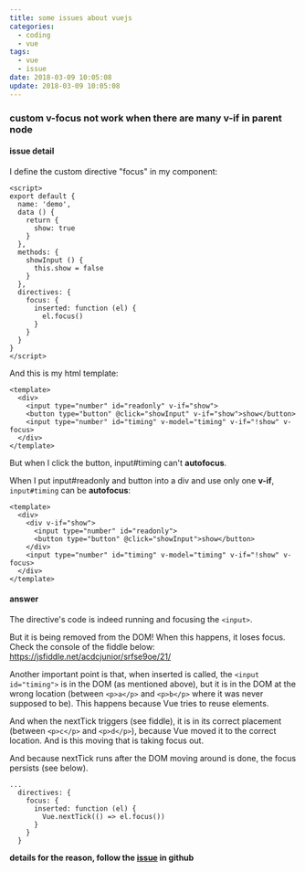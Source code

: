 ```yaml
---
title: some issues about vuejs
categories:
  - coding
  - vue
tags:
  - vue
  - issue
date: 2018-03-09 10:05:08
update: 2018-03-09 10:05:08
---
```


### custom v-focus not work when there are many v-if in parent node

#### issue detail

<!--more-->

I define the custom directive "focus" in my component:

```
<script>
export default {
  name: 'demo',
  data () {
    return {
      show: true
    }
  },
  methods: {
    showInput () {
      this.show = false
    }
  },
  directives: {
    focus: {
      inserted: function (el) {
        el.focus()
      }
    }
  }
}
</script>
```

<!--more-->

And this is my html template:

```
<template>
  <div>
    <input type="number" id="readonly" v-if="show">
    <button type="button" @click="showInput" v-if="show">show</button>
    <input type="number" id="timing" v-model="timing" v-if="!show" v-focus>
  </div>
</template>
```

But when I click the button, input#timing can't **autofocus**.

When I put input#readonly and button into a div and use only one **v-if**, `input#timing` can be **autofocus**:

```
<template>
  <div>
    <div v-if="show">
      <input type="number" id="readonly">
      <button type="button" @click="showInput">show</button>
    </div>
    <input type="number" id="timing" v-model="timing" v-if="!show" v-focus>
  </div>
</template>
```

#### answer

The directive's code is indeed running and focusing the `<input>`.

But it is being removed from the DOM! When this happens, it loses focus.
Check the console of the fiddle below: https://jsfiddle.net/acdcjunior/srfse9oe/21/

Another important point is that, when inserted is called, the `<input id="timing">` is in the DOM (as mentioned above),
but it is in the DOM at the wrong location (between `<p>a</p>` and `<p>b</p>` where it was never supposed to be).
This happens because Vue tries to reuse elements.

And when the nextTick triggers (see fiddle), it is in its correct placement (between `<p>c</p>` and `<p>d</p>`),
because Vue moved it to the correct location. And is this moving that is taking focus out.

And because nextTick runs after the DOM moving around is done, the focus persists (see below).

```
...
  directives: {
    focus: {
      inserted: function (el) {
        Vue.nextTick(() => el.focus())
      }
    }
  }
```

**details for the reason, follow the [issue](https://github.com/vuejs/vue/issues/7761) in github**
